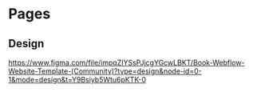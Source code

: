 # Pages

## Design

https://www.figma.com/file/impqZIYSsPJjcgYGcwLBKT/Book-Webflow-Website-Template-(Community)?type=design&node-id=0-1&mode=design&t=Y9Bsiyb5Wtu6pKTK-0
